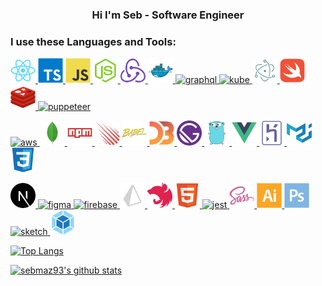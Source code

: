 
<h3 align="center">Hi I'm Seb - Software Engineer</h3>

<h3 align="left">I use these Languages and Tools:</h3>
<div >
<p>
<a href="https://reactjs.org/" target="_blank"> <img src="https://raw.githubusercontent.com/devicons/devicon/master/icons/react/react-original.svg" alt="react" title="react" width="40" height="40"/> </a> 
<a href="https://www.typescriptlang.org/" target="_blank"> <img src="https://raw.githubusercontent.com/devicons/devicon/master/icons/typescript/typescript-original.svg" alt="typescript" title="typescript" width="40" height="40"/> </a>
<a href="https://developer.mozilla.org/en-US/docs/Web/JavaScript" target="_blank"> <img src="https://raw.githubusercontent.com/devicons/devicon/master/icons/javascript/javascript-original.svg" alt="javascript" title="javascript" width="40" height="40"/> </a> 
<a href="https://nodejs.org" target="_blank"> <img src="https://raw.githubusercontent.com/devicons/devicon/master/icons/nodejs/nodejs-original.svg" alt="nodejs" title="nodejs" width="40" height="40"/> </a> 
<a href="https://redux.js.org/" target="_blank"> <img src="https://raw.githubusercontent.com/devicons/devicon/master/icons/redux/redux-original.svg" alt="redux" title="redux" width="40" height="40"/> </a> 
<a href="" target="_blank"> <img src="https://raw.githubusercontent.com/devicons/devicon/master/icons/docker/docker-original.svg" alt="docker" title="docker" width="40" height="40"/> </a> 
<a href="" target="_blank"> <img src="https://www.vectorlogo.zone/logos/graphql/graphql-icon.svg" alt="graphql" title="graphql" width="40" height="40"/> </a> 
<a href="" target="_blank"> <img src="https://www.vectorlogo.zone/logos/kubernetes/kubernetes-icon.svg" alt="kube" title="kube" width="40" height="40"/> </a> 
<a href="" target="_blank"> <img src="https://raw.githubusercontent.com/devicons/devicon/master/icons/electron/electron-original.svg" alt="electron" title="electron" width="40" height="40"/> </a> 
<a href="" target="_blank"> <img src="https://raw.githubusercontent.com/devicons/devicon/master/icons/swift/swift-original.svg" alt="swift" title="swift" width="40" height="40"/> </a> 
<a href="" target="_blank"> <img src="https://raw.githubusercontent.com/devicons/devicon/master/icons/redis/redis-original.svg" alt="redis" title="redis" width="40" height="40"/> </a> 
<a href="" target="_blank"> <img src="https://www.vectorlogo.zone/logos/pptrdev/pptrdev-official.svg" alt="puppeteer" title="puppeteer" width="40" height="40"/> </a> 
</p>
<p>
<a href="" target="_blank"> <img src="https://www.vectorlogo.zone/logos/amazon_aws/amazon_aws-icon.svg" alt="aws" title="aws" width="40" height="40"/> </a> 
<a href="" target="_blank"> <img src="https://raw.githubusercontent.com/devicons/devicon/master/icons/mongodb/mongodb-original.svg" alt="mongodb" title="mongodb" width="40" height="40"/> </a> 
<a href="" target="_blank"> <img src="https://raw.githubusercontent.com/devicons/devicon/master/icons/npm/npm-original-wordmark.svg" alt="npm" title="npm" width="40" height="40"/> </a> 
<a href="" target="_blank"> <img src="https://raw.githubusercontent.com/devicons/devicon/master/icons/meteor/meteor-original.svg" alt="meteor" title="meteor" width="40" height="40"/> </a> 
<a href="" target="_blank"> <img src="https://raw.githubusercontent.com/devicons/devicon/master/icons/babel/babel-original.svg" alt="babel" title="babel" width="40" height="40"/> </a> 
<a href="" target="_blank"> <img src="https://raw.githubusercontent.com/devicons/devicon/master/icons/d3js/d3js-original.svg" alt="d3js" title="d3js" width="40" height="40"/> </a> 
<a href="" target="_blank"> <img src="https://raw.githubusercontent.com/devicons/devicon/master/icons/gatsby/gatsby-original.svg" alt="gatsby" title="gatsby" width="40" height="40"/> </a> 
<a href="" target="_blank"> <img src="https://raw.githubusercontent.com/devicons/devicon/master/icons/go/go-original.svg" alt="go" title="go" width="40" height="40"/> </a> 
<a href="" target="_blank"> <img src="https://raw.githubusercontent.com/devicons/devicon/master/icons/vuejs/vuejs-original.svg" alt="vue" title="vue" width="40" height="40"/> </a>
<a href="" target="_blank"> <img src="https://raw.githubusercontent.com/devicons/devicon/master/icons/heroku/heroku-original.svg" alt="heroku" title="heroku" width="40" height="40"/> </a> 
<a href="" target="_blank"> <img src="https://raw.githubusercontent.com/devicons/devicon/master/icons/materialui/materialui-original.svg" alt="materialui" title="materialui" width="40" height="40"/> </a> 
<a href="https://www.w3schools.com/css/" target="_blank"> <img src="https://raw.githubusercontent.com/devicons/devicon/master/icons/css3/css3-original.svg" alt="css3" title="css3" width="40" height="40"/> </a> 
</p>
<p>
<a href="" target="_blank"> <img src="https://raw.githubusercontent.com/devicons/devicon/master/icons/nextjs/nextjs-original.svg" alt="next" title="next" width="40" height="40"/> </a>
<a href="https://www.figma.com/" target="_blank"> <img src="https://www.vectorlogo.zone/logos/figma/figma-icon.svg" alt="figma" title="figma" width="40" height="40"/> </a> 
<a href="https://firebase.google.com/" target="_blank"> <img src="https://www.vectorlogo.zone/logos/firebase/firebase-icon.svg" alt="firebase" title="firebase" width="40" height="40"/> </a> 
<a href="" target="_blank"> <img src="https://raw.githubusercontent.com/vscode-icons/vscode-icons/master/icons/file_type_prisma.svg" alt="prisma" title="prisma" width="40" height="40"/> </a> 
<a href="" target="_blank"> <img src="https://raw.githubusercontent.com/devicons/devicon/master/icons/nestjs/nestjs-plain.svg" alt="nestjs" title="nestjs" width="40" height="40"/> </a>
<a href="https://www.w3.org/html/" target="_blank"> <img src="https://raw.githubusercontent.com/devicons/devicon/master/icons/html5/html5-original.svg" alt="html5" title="html5" width="40" height="40"/> </a> 
<a href="https://jestjs.io" target="_blank"> <img src="https://www.vectorlogo.zone/logos/jestjsio/jestjsio-icon.svg" alt="jest" title="jest" width="40" height="40"/> </a>
<a href="https://sass-lang.com" target="_blank"> <img src="https://raw.githubusercontent.com/devicons/devicon/master/icons/sass/sass-original.svg" alt="sass" title="sass" width="40" height="40"/> </a> 
<a href="https://sass-lang.com" target="_blank"> <img src="https://raw.githubusercontent.com/devicons/devicon/master/icons/illustrator/illustrator-plain.svg" alt="illustrator" title="illustrator" width="40" height="40"/> </a> 
<a href="https://sass-lang.com" target="_blank"> <img src="https://raw.githubusercontent.com/devicons/devicon/master/icons/photoshop/photoshop-plain.svg" alt="photoshop" title="photoshop" width="40" height="40"/> </a> 
<a href="https://www.sketch.com/" target="_blank"> <img src="https://www.vectorlogo.zone/logos/sketchapp/sketchapp-icon.svg" alt="sketch" title="sketch" width="40" height="40"/> </a> 
<a href="https://webpack.js.org" target="_blank"> <img src="https://raw.githubusercontent.com/devicons/devicon/master/icons/webpack/webpack-original.svg" alt="webpack" title="webpack" width="40" height="40"/> </a>
</p>
</div>

[comment]: <> (<a href="https://git-scm.com/" target="_blank"> <img src="https://www.vectorlogo.zone/logos/git-scm/git-scm-icon.svg" alt="git" title="git" width="40" height="40"/> </a> )
[comment]: <> (<a href="https://expressjs.com" target="_blank"> <img src="https://raw.githubusercontent.com/devicons/devicon/master/icons/express/express-original.svg" alt="express" title="express" width="40" height="40"/> </a> )
[comment]: <> (<a href="https://gulpjs.com" target="_blank"> <img src="https://raw.githubusercontent.com/devicons/devicon/master/icons/gulp/gulp-plain.svg" alt="gulp" title="gulp" width="40" height="40"/> </a> )
[comment]: <> (<a href="" target="_blank"> <img src="https://raw.githubusercontent.com/devicons/devicon/master/icons/github/github-original.svg" alt="github" title="github" width="40" height="40"/> </a> )
[comment]: <> (<a href="" target="_blank"> <img src="https://raw.githubusercontent.com/devicons/devicon/master/icons/gitlab/gitlab-original.svg" alt="gitlab" title="gitlab" width="40" height="40"/> </a> )

[comment]: <> (<p> <img src="https://komarev.com/ghpvc/?username=sebmaz93&label=Profile%20views&color=blueviolet&style=plastic" alt="sebmaz93" title=sebmaz93 /> </p>)

[comment]: <> (<p>p.s: this stats are only for public repos &#40;private & client repos not included&#41;</p>)

[![Top Langs](https://github-readme-stats.vercel.app/api/top-langs/?username=sebmaz93&langs_count=8&layout=compact&theme=radical&count_private=true&hide=vue,scss&bg_color=30,e96443,904e95&title_color=fff&text_color=fff)](https://github.com/sebmaz93/github-readme-stats)

[![sebmaz93's github stats](https://github-readme-stats.vercel.app/api?username=sebmaz93&count_private=tru&show_icons=true&include_all_commits=true&theme=radical&bg_color=30,e96443,904e95&title_color=fff&text_color=fff)](https://github.com/sebmaz93/github-readme-stats)

[comment]: <> ([![trophy]&#40;https://github-profile-trophy.vercel.app/?username=sebmaz93&theme=monokai&row=2&column=3&margin-w=15&margin-h=15&#41;]&#40;https://github.com/sebmaz93/github-profile-trophy&#41;)